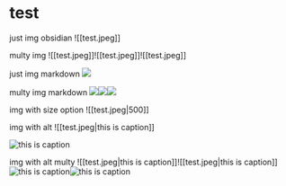 
# test

just img obsidian
![[test.jpeg]]

multy img
![[test.jpeg]]![[test.jpeg]]![[test.jpeg]]

just img markdown
![](./test.jpeg)

multy img markdown
![](./test.jpeg)![](./test.jpeg)![](./test.jpeg)



img with size option
![[test.jpeg|500]]

img with alt
![[test.jpeg|this is caption]]

![this is caption](./test.jpeg)

img with alt multy
![[test.jpeg|this is caption]]![[test.jpeg|this is caption]]
![this is caption](./test.jpeg)![this is caption](./test.jpeg)
